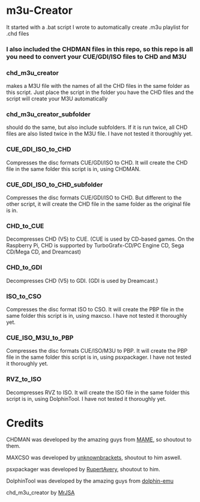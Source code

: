 # m3u-Creator
It started with a .bat script I wrote to automatically create .m3u playlist for .chd files

### I also included the CHDMAN files in this repo, so this repo is all you need to convert your CUE/GDI/ISO files to CHD and M3U

### chd_m3u_creator
makes a M3U file with the names of all the CHD files in the same folder as this script.
Just place the script in the folder you have the CHD files and the script will create your M3U automatically

### chd_m3u_creator_subfolder
should do the same, but also include subfolders. If it is run twice, all CHD files are also listed twice in the M3U file.
I have not tested it thoroughly yet.

### CUE_GDI_ISO_to_CHD
Compresses the disc formats CUE/GDI/ISO to CHD. It will create the CHD file in the same folder this script is in, using CHDMAN.

### CUE_GDI_ISO_to_CHD_subfolder
Compresses the disc formats CUE/GDI/ISO to CHD. But different to the other script, it will create the CHD file in the same folder as the original file is in.

### CHD_to_CUE
Decompresses CHD (V5) to CUE. (CUE is used by CD-based games. On the Raspberry Pi, CHD is supported by TurboGrafx-CD/PC Engine CD, Sega CD/Mega CD, and Dreamcast)

### CHD_to_GDI
Decompresses CHD (V5) to GDI. (GDI is used by Dreamcast.)

### ISO_to_CSO
Compresses the disc format ISO to CSO. It will create the PBP file in the same folder this script is in, using maxcso.
I have not tested it thoroughly yet.

### CUE_ISO_M3U_to_PBP
Compresses the disc formats CUE/ISO/M3U to PBP. It will create the PBP file in the same folder this script is in, using psxpackager.
I have not tested it thoroughly yet.

### RVZ_to_ISO
Decompresses RVZ to ISO. It will create the ISO file in the same folder this script is in, using DolphinTool.
I have not tested it thoroughly yet.

# Credits

CHDMAN was developed by the amazing guys from [MAME](https://github.com/mamedev), so shoutout to them.

MAXCSO was developed by [unknownbrackets](https://github.com/unknownbrackets), shoutout to him aswell.

psxpackager was developed by [RupertAvery](https://github.com/RupertAvery), shoutout to him.

DolphinTool was developed by the amazing guys from [dolphin-emu](https://github.com/dolphin-emu)

chd_m3u_creator by [MrJSA](https://github.com/MrJSA)
